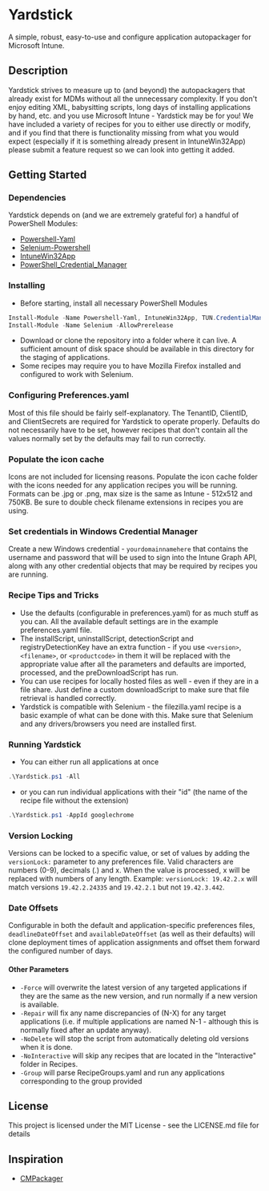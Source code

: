 # Yardstick

A simple, robust, easy-to-use and configure application autopackager for Microsoft Intune. 

## Description

Yardstick strives to measure up to (and beyond) the  autopackagers that already exist for MDMs without all the unnecessary complexity. 
If you don't enjoy editing XML, babysitting scripts, long days of installing applications by hand, etc. and you use Microsoft Intune - Yardstick may be for you!
We have included a variety of recipes for you to either use directly or modify, and if you find that there is functionality missing from what you would expect (especially if it is something already present in IntuneWin32App) please submit a feature request so we can look into getting it added.

## Getting Started

### Dependencies

Yardstick depends on (and we are extremely grateful for) a handful of PowerShell Modules:
* [Powershell-Yaml](https://github.com/cloudbase/powershell-yaml)
* [Selenium-Powershell](https://github.com/adamdriscoll/selenium-powershell)
* [IntuneWin32App](https://github.com/MSEndpointMgr/IntuneWin32App)
* [PowerShell_Credential_Manager](https://github.com/echalone/PowerShell_Credential_Manager)


### Installing

* Before starting, install all necessary PowerShell Modules
```powershell
Install-Module -Name Powershell-Yaml, IntuneWin32App, TUN.CredentialManager
Install-Module -Name Selenium -AllowPrerelease
```
* Download or clone the repository into a folder where it can live. A sufficient amount of disk space should be available in this directory for the staging of applications. 
* Some recipes may require you to have Mozilla Firefox installed and configured to work with Selenium.


### Configuring Preferences.yaml

Most of this file should be fairly self-explanatory. The TenantID, ClientID, and ClientSecrets are required for Yardstick to operate properly. Defaults do not necessarily have to be set, however recipes that don't contain all the values normally set by the defaults may fail to run correctly.


### Populate the icon cache

Icons are not included for licensing reasons. Populate the icon cache folder with the icons needed for any application recipes you will be running. Formats can be .jpg or .png, max size is the same as Intune - 512x512 and 750KB. Be sure to double check filename extensions in recipes you are using.


### Set credentials in Windows Credential Manager

Create a new Windows credential - ```yourdomainnamehere``` that contains the username and password that will be used to sign into the Intune Graph API, along with any other credential objects that may be required by recipes you are running.


### Recipe Tips and Tricks
* Use the defaults (configurable in preferences.yaml) for as much stuff as you can. All the available default settings are in the example preferences.yaml file.
* The installScript, uninstallScript, detectionScript and registryDetectionKey have an extra function - if you use ```<version>```, ```<filename>```, or ```<productcode>``` in them it will be replaced with the appropriate value after all the parameters and defaults are imported, processed, and the preDownloadScript has run.
* You can use recipes for locally hosted files as well - even if they are in a file share. Just define a custom downloadScript to make sure that file retrieval is handled correctly.
* Yardstick is compatible with Selenium - the filezilla.yaml recipe is a basic example of what can be done with this. Make sure that Selenium and any drivers/browsers you need are installed first.


### Running Yardstick

* You can either run all applications at once
```powershell
.\Yardstick.ps1 -All
```
* or you can run individual applications with their "id" (the name of the recipe file without the extension)
```powershell
.\Yardstick.ps1 -AppId googlechrome
```

### Version Locking

Versions can be locked to a specific value, or set of values by adding the ```versionLock:``` parameter to any preferences file. Valid characters are numbers (0-9), decimals (.) and x. When the value is processed, x will be replaced with numbers of any length. 
Example: ```versionLock: 19.42.2.x``` will match versions ```19.42.2.24335``` and ```19.42.2.1``` but not ```19.42.3.442```.

### Date Offsets

Configurable in both the default and application-specific preferences files, ```deadlineDateOffset``` and ```availableDateOffset``` (as well as their defaults) will clone deployment times of application assignments and offset them forward the configured number of days.

#### Other Parameters

* ```-Force``` will overwrite the latest version of any targeted applications if they are the same as the new version, and run normally if a new version is available.
* ```-Repair``` will fix any name discrepancies of (N-X) for any target applications (i.e. if multiple applications are named N-1 - although this is normally fixed after an update anyway).
* ```-NoDelete``` will stop the script from automatically deleting old versions when it is done. 
* ```-NoInteractive``` will skip any recipes that are located in the "Interactive" folder in Recipes.
* ```-Group``` will parse RecipeGroups.yaml and run any applications corresponding to the group provided


## License

This project is licensed under the MIT License - see the LICENSE.md file for details


## Inspiration

* [CMPackager](https://github.com/asjimene/CMPackager)

